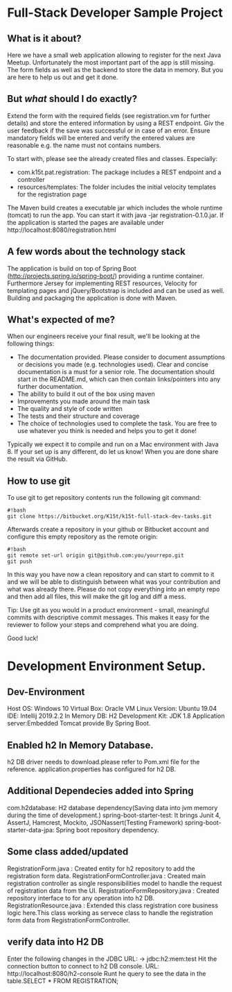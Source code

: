 # Full-Stack Developer Sample Project


## What is it about?
Here we have a small web application allowing to register for the next Java Meetup.
Unfortunately the most important part of the app is still missing. The form 
fields as well as the backend to store the data in memory. But you are here to 
help us out and get it done.
 
## But *what* should I do exactly?
Extend the form with the required fields (see registration.vm for further details) and 
store the entered information by using a REST endpoint. Giv the user feedback if the
save was successful or in case of an error. Ensure mandatory fields will be entered
and verify the entered values are reasonable e.g. the name must not contains numbers.

To start with, please see the already created files and classes. Especially:

* com.k15t.pat.registration: The package includes a REST endpoint and a controller
* resources/templates: The folder includes the initial velocity templates for the registration page 

The Maven build creates a executable jar which includes the whole runtime (tomcat) to run the app.
You can start it with java -jar registration-0.1.0.jar. If the application is started the pages are
available under http://localhost:8080/registration.html

## A few words about the technology stack
The application is build on top of Spring Boot (http://projects.spring.io/spring-boot/) providing a runtime container. 
Furthermore Jersey for implementing REST resources, Velocity for templating pages and jQuery/Bootstrap is included and 
can be used as well. Building and packaging the application is done with Maven. 

## What's expected of me?
When our engineers receive your final result, we'll be looking at the following things:

* The documentation provided. Please consider to document assumptions or decisions you made (e.g. technologies used). Clear and concise documentation is a must for a senior role. The documentation should start in the README.md, which can then contain links/pointers into any further documentation.
* The ability to build it out of the box using maven
* Improvements you made around the main task  
* The quality and style of code written
* The tests and their structure and coverage
* The choice of technologies used to complete the task. You are free to use whatever you think is needed and helps you to get it done!

Typically we expect it to compile and run on a Mac environment with Java 8. If your set up is any different, do let us know!
When you are done share the result via GitHub.

## How to use git ##

To use git to get repository contents run the following git command:

```
#!bash
git clone https://bitbucket.org/K15t/k15t-full-stack-dev-tasks.git
```

Afterwards create a repository in your github or Bitbucket account and configure this empty repository as the remote origin:

```
#!bash
git remote set-url origin git@github.com:you/yourrepo.git
git push
```
In this way you have now a clean repository and can start to commit to it and we will be able to distinguish between what was your contribution and what was already there. Please do not copy everything into an empty repo and then add all files, this will make the git log and diff a mess.

Tip: Use git as you would in a product environment - small, meaningful commits with descriptive commit messages. This makes it easy for the reviewer to follow your steps and comprehend what you are doing.

Good luck!

# Development Environment Setup.


## Dev-Environment
 Host OS: Windows 10
 Virtual Box: Oracle VM
 Linux Version: Ubuntu 19.04
 IDE: Intellij 2019.2.2
 In Memory DB: H2
 Development Kit: JDK 1.8
 Application server:Embedded Tomcat provide By Spring Boot.

## Enabled h2 In Memory Database. 
 h2 DB driver needs to download.please refer to Pom.xml file for the reference.
 application.properties has configured for h2 DB.

## Additional Dependecies added into Spring 
 com.h2database: H2 database dependency(Saving data into jvm memory during the time of development.)
 spring-boot-starter-test: It brings Junit 4, AssertJ, Hamcrest, Mockito, JSONassert(Testing Framework)
 spring-boot-starter-data-jpa: Spring boot repository dependency.

## Some class added/updated
 RegistrationForm.java : Created entity for h2 repository to add the registration form data.
 RegistrationFormController.java : Created main registration controller as single responsibilities model to handle the request of registration data from the UI.
 RegistrationFormRepository.java : Created repository interface to for any operation into h2 DB.
 RegistrationResource.java : Extended this class registration core business logic here.This class working as servece class to handle the registration form data from RegistrationFormController.
 
## verify data into H2 DB 
 Enter the following changes in the JDBC URL: -> jdbc:h2:mem:test Hit the connection button to connect to h2 DB console.
 URL: http://localhost:8080/h2-console
 Runt he query to see the data in the table.SELECT * FROM REGISTRATION;